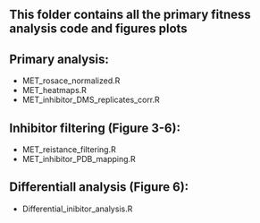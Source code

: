 ## This folder contains all the primary fitness analysis code and figures plots 
   
## Primary analysis:
-  MET_rosace_normalized.R
-  MET_heatmaps.R
-  MET_inhibitor_DMS_replicates_corr.R

## Inhibitor filtering (Figure 3-6): 
- MET_reistance_filtering.R
- MET_inhibitor_PDB_mapping.R

## Differentiall analysis (Figure 6): 
- Differential_inibitor_analysis.R

